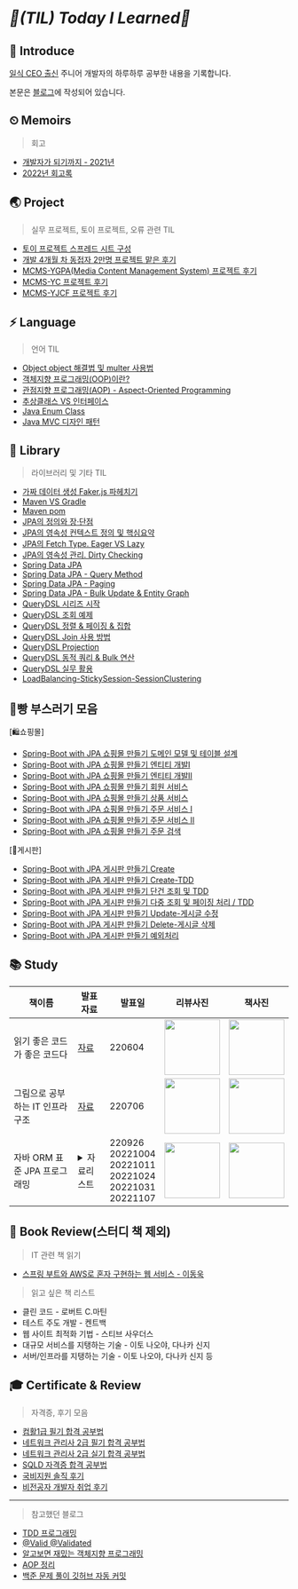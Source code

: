 # _📌(TIL) Today I Learned📌_

## 📣 Introduce
[일식 CEO 출신](https://binco.tistory.com/entry/%EC%9D%BC%EC%8B%9DCEO%EC%B6%9C%EC%8B%A0-%EC%A3%BC%EB%8B%88%EC%96%B4%EA%B0%9C%EB%B0%9C%EC%9E%90-2021%EB%85%84-%ED%9A%8C%EA%B3%A0%EB%A1%9D?category=1019933) 주니어 개발자의 하루하루 공부한 내용을 기록합니다.

 본문은 [블로그](https://binco.tistory.com)에 작성되어 있습니다.
 
## ⏲ Memoirs
> 회고
* [개발자가 되기까지 - 2021년](https://binco.tistory.com/entry/%EC%9D%BC%EC%8B%9DCEO%EC%B6%9C%EC%8B%A0-%EC%A3%BC%EB%8B%88%EC%96%B4%EA%B0%9C%EB%B0%9C%EC%9E%90-2021%EB%85%84-%ED%9A%8C%EA%B3%A0%EB%A1%9D?category=1019933)<br>
* [2022년 회고록](https://binco.tistory.com/entry/%EC%9D%BC%EC%8B%9D-CEO-%EC%B6%9C%EC%8B%A0-%EC%A3%BC%EB%8B%88%EC%96%B4-%EA%B0%9C%EB%B0%9C%EC%9E%90-2022%EB%85%84-%ED%9A%8C%EA%B3%A0%EB%A1%9D?category=1019933)
 
## 🌏 Project
> 실무 프로젝트, 토이 프로젝트, 오류 관련 TIL
* [토이 프로젝트 스프레드 시트 구성](https://docs.google.com/spreadsheets/d/1HDfa2c6yjC1WQRUA2B5nOFZ89rwETPDK0mqIpw1sPE8/edit#gid=0)
* [개발 4개월 차 동접자 2만명 프로젝트 맡은 후기](https://binco.tistory.com/entry/%EC%8B%A0%EC%9E%85%EA%B0%9C%EB%B0%9C%EC%9E%90-%EB%8F%99%EC%8B%9C%EC%A0%91%EC%86%8D%EC%9E%90-2%EB%A7%8C%EB%AA%85-%ED%94%84%EB%A1%9C%EC%A0%9D%ED%8A%B8%EA%B2%BD%ED%97%98)
* [MCMS-YGPA(Media Content Management System) 프로젝트 후기](https://binco.tistory.com/entry/MCSM-%ED%94%84%EB%A1%9C%EC%A0%9D%ED%8A%B8-%ED%9B%84%EA%B8%B0)
* [MCMS-YC 프로젝트 후기](https://binco.tistory.com/entry/MCMS-YC-%ED%94%84%EB%A1%9C%EC%A0%9D%ED%8A%B8-%ED%9B%84%EA%B8%B0)
* [MCMS-YJCF 프로젝트 후기](https://binco.tistory.com/entry/MCMS-YJCF-%ED%94%84%EB%A1%9C%EC%A0%9D%ED%8A%B8%ED%9B%84%EA%B8%B0)

## ⚡ Language
> 언어 TIL
* [Object object 해결법 및 multer 사용법](https://binco.tistory.com/entry/Javascript-Object-object-%ED%95%B4%EA%B2%B0%EB%B2%95)
* [객체지향 프로그래밍(OOP)이란?](https://binco.tistory.com/entry/%EA%B0%9D%EC%B2%B4%EC%A7%80%ED%96%A5-%ED%94%84%EB%A1%9C%EA%B7%B8%EB%9E%98%EB%B0%8D%EC%9D%B4%EB%9E%80-OOP#%EA%B0%9D%EC%B2%B4-%EC%A7%80%ED%96%A5-%ED%94%84%EB%A1%9C%EA%B7%B8%EB%9E%98%EB%B0%8Doop%EC%9D%B4%EB%9E%80?)
* [관점지향 프로그래밍(AOP) - Aspect-Oriented Programming](https://binco.tistory.com/entry/AOPAspect-Oriented-Programming-%ED%8C%8C%ED%97%A4%EC%B9%98%EA%B8%B0)
* [추상클래스 VS 인터페이스](https://binco.tistory.com/entry/Java-%EC%B6%94%EC%83%81%ED%81%B4%EB%9E%98%EC%8A%A4-%EC%9D%B8%ED%84%B0%ED%8E%98%EC%9D%B4%EC%8A%A4)
* [Java Enum Class](https://binco.tistory.com/entry/Java-Enum-%ED%81%B4%EB%9E%98%EC%8A%A4)
* [Java MVC 디자인 패턴](https://binco.tistory.com/entry/Java-MVC%ED%8C%A8%ED%84%B4-%EB%B0%94%EB%A1%9C%EC%95%8C%EA%B8%B0)


## 📒 Library
> 라이브러리 및 기타 TIL
* [가짜 데이터 생성 Faker.js 파헤치기](https://binco.tistory.com/entry/%EA%B0%80%EC%A7%9C%EB%8D%B0%EC%9D%B4%ED%84%B0%EC%83%9D%EC%84%B1-Fakerjs-%ED%8C%8C%ED%97%A4%EC%B9%98%EA%B8%B0)
* [Maven VS Gradle](https://binco.tistory.com/entry/Maven-VS-Gradle)
* [Maven pom](https://binco.tistory.com/entry/Maven-pomxml-%EC%84%A4%EC%A0%95-%EB%9C%AF%EC%96%B4%EB%B3%B4%EA%B8%B0)
* [JPA의 정의와 장·단점](https://binco.tistory.com/entry/JPA%EC%A0%95%EC%9D%98-%EC%9E%A5%C2%B7%EB%8B%A8%EC%A0%90)
* [JPA의 영속성 컨텍스트 정의 및 핵심요약](https://binco.tistory.com/entry/JPA-%EC%98%81%EC%86%8D%EC%84%B1%EC%BB%A8%ED%85%8D%EC%8A%A4%ED%8A%B8-%EC%A0%95%EC%9D%98-%ED%95%B5%EC%8B%AC%EC%9A%94%EC%95%BD)
* [JPA의 Fetch Type. Eager VS Lazy](https://binco.tistory.com/entry/JPA-EagerLoading-VS-LazyLoading)
* [JPA의 영속성 관리. Dirty Checking](https://binco.tistory.com/entry/JPA-%EC%98%81%EC%86%8D%EC%84%B1%EA%B4%80%EB%A6%AC-DirtyCheckingMerge)
* [Spring Data JPA](https://binco.tistory.com/entry/SpringDataJPA-%EA%B8%B0%EC%A1%B4JPA-%EC%B0%A8%EC%9D%B4%EC%A0%90-%EC%82%AC%EC%9A%A9%EB%B2%95?category=1036292)
* [Spring Data JPA - Query Method](https://binco.tistory.com/entry/Spring-Data-JPA-%EC%BF%BC%EB%A6%AC%EB%A9%94%EC%84%9C%EB%93%9C)
* [Spring Data JPA - Paging](https://binco.tistory.com/entry/SpringData-PA-%ED%8E%98%EC%9D%B4%EC%A7%95)
* [Spring Data JPA - Bulk Update & Entity Graph](https://binco.tistory.com/entry/SpringDataJPA-BulkUpdate-EntityGraph)
* [QueryDSL 시리즈 시작](https://binco.tistory.com/entry/QueryDSL-%EC%A0%81%EC%9A%A9-%EC%98%88%EC%A0%9C%EC%8B%9C%EB%A6%AC%EC%A6%88)
* [QueryDSL 조회 예제](https://binco.tistory.com/entry/QueryDSL-%EC%A1%B0%ED%9A%8C-%EC%98%88%EC%A0%9C)
* [QueryDSL 정렬 & 페이징 & 집합](https://binco.tistory.com/entry/QueryDSL-%EC%A0%95%EB%A0%AC%EA%B3%BC-%ED%8E%98%EC%9D%B4%EC%A7%95%EC%B2%98%EB%A6%AC-%EC%A7%91%ED%95%A9)
* [QueryDSL Join 사용 방법](https://binco.tistory.com/entry/QueryDSL-%EC%A1%B0%EC%9D%B8-%EC%82%AC%EC%9A%A9%EB%B0%A9%EB%B2%95)
* [QueryDSL Projection](https://binco.tistory.com/entry/QueryDSL-Projection)
* [QueryDSL 동적 쿼리 & Bulk 연산](https://binco.tistory.com/entry/QueryDSL-%EB%8F%99%EC%A0%81%EC%BF%BC%EB%A6%AC-Bulk%EC%97%B0%EC%82%B0)
* [QueryDSL 실무 활용](https://binco.tistory.com/entry/QueryDSL-%EC%8B%A4%EB%AC%B4%ED%99%9C%EC%9A%A9)
* [LoadBalancing-StickySession-SessionClustering](https://binco.tistory.com/entry/LoadBalancing-StickySession-SessionClustering)




## 🍞빵 부스러기 모음
[🛍쇼핑몰] <br>

* [Spring-Boot with JPA 쇼핑몰 만들기 도메인 모델 및 테이블 설계](https://binco.tistory.com/entry/SpringBoot-JPA-%EC%87%BC%ED%95%91%EB%AA%B0-%EB%8F%84%EB%A9%94%EC%9D%B8%ED%85%8C%EC%9D%B4%EB%B8%94-%EC%84%A4%EA%B3%84)
* [Spring-Boot with JPA 쇼핑몰 만들기 엔티티 개발I](https://binco.tistory.com/entry/SpringBoot-JPA-%EC%87%BC%ED%95%91%EB%AA%B0-%EC%97%94%ED%8B%B0%ED%8B%B0%EA%B0%9C%EB%B0%9C%E2%85%A0)
* [Spring-Boot with JPA 쇼핑몰 만들기 엔티티 개발II](https://binco.tistory.com/entry/SpringBoot-JPA-%EC%87%BC%ED%95%91%EB%AA%B0-%EC%97%94%ED%8B%B0%ED%8B%B0%EA%B0%9C%EB%B0%9C%E2%85%A1)
* [Spring-Boot with JPA 쇼핑몰 만들기 회원 서비스](https://binco.tistory.com/entry/SpringBoot-JPA-%EC%87%BC%ED%95%91%EB%AA%B0-%ED%9A%8C%EC%9B%90%EC%84%9C%EB%B9%84%EC%8A%A4-%EA%B0%9C%EB%B0%9C)
* [Spring-Boot with JPA 쇼핑몰 만들기 상품 서비스](https://binco.tistory.com/entry/SpringBoot-JPA-%EC%87%BC%ED%95%91%EB%AA%B0-%EC%83%81%ED%92%88%EC%84%9C%EB%B9%84%EC%8A%A4-%EA%B0%9C%EB%B0%9C)
* [Spring-Boot with JPA 쇼핑몰 만들기 주문 서비스 I](https://binco.tistory.com/entry/SpringBoot-JPA-%EC%87%BC%ED%95%91%EB%AA%B0-%EC%A3%BC%EB%AC%B8%EC%84%9C%EB%B9%84%EC%8A%A4I)
* [Spring-Boot with JPA 쇼핑몰 만들기 주문 서비스 II](https://binco.tistory.com/entry/SpringBoot-JPA-%EC%87%BC%ED%95%91%EB%AA%B0-%EC%A3%BC%EB%AC%B8%EC%84%9C%EB%B9%84%EC%8A%A4II)
* [Spring-Boot with JPA 쇼핑몰 만들기 주문 검색](https://binco.tistory.com/entry/SpringBoot-JPA-%EC%87%BC%ED%95%91%EB%AA%B0-%EC%A3%BC%EB%AC%B8%EA%B2%80%EC%83%89)

[📝게시판] <br>

* [Spring-Boot with JPA 게시판 만들기 Create](https://binco.tistory.com/entry/SpringBoot-JPA-%EA%B2%8C%EC%8B%9C%ED%8C%90-CRUD-%EA%B5%AC%ED%98%84Create)
* [Spring-Boot with JPA 게시판 만들기 Create-TDD](https://binco.tistory.com/entry/SpringBoot-JPA-%EA%B2%8C%EC%8B%9C%ED%8C%90-CRUD-%EA%B5%AC%ED%98%84Create-TDD)
* [Spring-Boot with JPA 게시판 만들기 단건 조회 및 TDD](https://binco.tistory.com/entry/SpringBoot-JPA-%EA%B2%8C%EC%8B%9C%ED%8C%90-CRUD-%EA%B5%AC%ED%98%84Read)
* [Spring-Boot with JPA 게시판 만들기 다중 조회 및 페이징 처리 / TDD](https://binco.tistory.com/entry/SpringBoot-JPA-%EA%B2%8C%EC%8B%9C%ED%8C%90-CRUD-%EA%B5%AC%ED%98%84%EB%8B%A4%EC%A4%91%EC%A1%B0%ED%9A%8CPagingTDD)
* [Spring-Boot with JPA 게시판 만들기 Update-게시글 수정](https://binco.tistory.com/entry/SpringBoot-JPA-%EA%B2%8C%EC%8B%9C%ED%8C%90-CRUD-%EA%B5%AC%ED%98%84-%EA%B2%8C%EC%8B%9C%EA%B8%80-%EC%88%98%EC%A0%95)
* [Spring-Boot with JPA 게시판 만들기 Delete-게시글 삭제](https://binco.tistory.com/entry/SpringBoot-JPA-%EA%B2%8C%EC%8B%9C%ED%8C%90-CRUD-%EA%B5%AC%ED%98%84Delete-TDD)
* [Spring-Boot with JPA 게시판 만들기 예외처리](https://binco.tistory.com/entry/SpringBoot-JPA-%EA%B2%8C%EC%8B%9C%ED%8C%90-CRUD-%EA%B5%AC%ED%98%84%EC%98%88%EC%99%B8%EC%B2%98%EB%A6%AC)

## 📚 Study
| 책이름                                       | 발표 자료                  | 발표일 | 리뷰사진                        | 책사진 |
| ------------------------------------------- | ------------------------  | ------ | ----------------------------- | ------------------------ |
| 읽기 좋은 코드가 좋은 코드다 | [자료](https://binco.tistory.com/entry/%EC%9D%BD%EA%B8%B0%EC%A2%8B%EC%9D%80%EC%BD%94%EB%93%9C%EA%B0%80-%EC%A2%8B%EC%9D%80%EC%BD%94%EB%93%9C%EB%8B%A4-%EC%B1%85%EB%A6%AC%EB%B7%B0) | 220604 | <img src="https://user-images.githubusercontent.com/77534863/174533041-e32b3422-bab7-470f-9d84-65f0c237c29a.jpg" width="100" height="100"/> | <img src="https://img1.daumcdn.net/thumb/R1280x0/?scode=mtistory2&fname=https%3A%2F%2Fblog.kakaocdn.net%2Fdn%2FcFA8uq%2FbtrFGPS4GKu%2Fjiwaj4QOF0GufofC9M5f01%2Fimg.png" width="100" height="100"/>
| 그림으로 공부하는 IT 인프라 구조 | [자료](https://doosicee.tistory.com/entry/%EA%B7%B8%EB%A6%BC%EC%9C%BC%EB%A1%9C-%EA%B3%B5%EB%B6%80%ED%95%98%EB%8A%94-IT-%EC%9D%B8%ED%94%84%EB%9D%BC-%EA%B5%AC%EC%A1%B0%EC%A0%95%EB%A6%AC?category=1065345)  | 220706 | <img src="https://ifh.cc/g/R8J6XN.jpg" width="100" height="100"/> | <img src="https://blog.kakaocdn.net/dn/bCcUAH/btrFf3bvipV/mMJNgegZWuwVCv4oAW6B80/img.png" width="100" height="100"/> | <img src="https://blog.kakaocdn.net/dn/bCcUAH/btrFf3bvipV/mMJNgegZWuwVCv4oAW6B80/img.png" width="100" height="100"/>
| 자바 ORM 표준 JPA 프로그래밍 | <details><summary> 자료리스트</summary><div markdown="1">* [JPA란?](https://binco.tistory.com/entry/%EC%9E%90%EB%B0%94-ORM-%ED%91%9C%EC%A4%80-JPA-%ED%94%84%EB%A1%9C%EA%B7%B8%EB%9E%98%EB%B0%8D-JPA%EB%9E%80)<br> * [AOP](https://binco.tistory.com/entry/AOPAspect-Oriented-Programming-%ED%8C%8C%ED%97%A4%EC%B9%98%EA%B8%B0?category=1016668)<br> * [Entity 매핑](https://binco.tistory.com/entry/%EC%9E%90%EB%B0%94ORM%ED%91%9C%EC%A4%80-JPA-%ED%94%84%EB%A1%9C%EA%B7%B8%EB%9E%98%EB%B0%8D-%EC%97%94%ED%8B%B0%ED%8B%B0-%EB%A7%A4%ED%95%91)<br> * [연관관계 매핑](https://binco.tistory.com/entry/%EC%9E%90%EB%B0%94ORM%ED%91%9C%EC%A4%80-JPA-%ED%94%84%EB%A1%9C%EA%B7%B8%EB%9E%98%EB%B0%8D-%EC%97%B0%EA%B4%80%EA%B4%80%EA%B3%84-%EB%A7%A4%ED%95%91)<br> * [다양한 연관관계](https://binco.tistory.com/entry/%EC%9E%90%EB%B0%94ORM%ED%91%9C%EC%A4%80JPA%ED%94%84%EB%A1%9C%EA%B7%B8%EB%9E%98%EB%B0%8D-%EB%8B%A4%EC%96%91%ED%95%9C%EC%97%B0%EA%B4%80%EA%B4%80%EA%B3%84)<br> * [고급 매핑](https://binco.tistory.com/entry/%EC%9E%90%EB%B0%94ORM%ED%91%9C%EC%A4%80JPA%ED%94%84%EB%A1%9C%EA%B7%B8%EB%9E%98%EB%B0%8D-%EA%B3%A0%EA%B8%89%EB%A7%A4%ED%95%91)</div></details> | 220926<br>20221004<br>20221011<br>20221024<br>20221031<br>20221107  | <img src="https://user-images.githubusercontent.com/77534863/192191930-47989744-f9e1-49ad-ba6f-47d7fd047671.png" width="100" height="100"/> | <img src="https://user-images.githubusercontent.com/77534863/192174928-55b0a1df-1748-40ef-9a5e-660091f8006f.png" width="100" height="100"/> | |  |






## 📘 Book Review(스터디 책 제외)
> IT 관련 책 읽기
* [스프링 부트와 AWS로 혼자 구현하는 웹 서비스 - 이동욱](https://binco.tistory.com/entry/%ED%96%A5%EB%A1%9C-%EC%8A%A4%ED%94%84%EB%A7%81%EB%B6%80%ED%8A%B8%EC%99%80AWS%EB%A1%9C%ED%98%BC%EC%9E%90%EA%B5%AC%ED%98%84%ED%95%98%EB%8A%94%EC%9B%B9%EC%84%9C%EB%B9%84%EC%8A%A4)

> 읽고 싶은 책 리스트
* 클린 코드 - 로버트 C.마틴 
* 테스트 주도 개발 - 켄트백 
* 웹 사이트 최적화 기법 - 스티브 사우더스
* 대규모 서비스를 지탱하는 기술 - 이토 나오야, 다나카 신지
* 서버/인프라를 지탱하는 기술 - 이토 나오야, 다나카 신지 등


## 🎓 Certificate & Review
> 자격증, 후기 모음
* [컴활1급 필기 합격 공부법](https://binco.tistory.com/entry/%EC%BB%B4%ED%99%9C1%EA%B8%89%ED%95%84%EA%B8%B0-%ED%95%A9%EA%B2%A9-%EB%8B%A8%EA%B8%B0%EA%B0%84%EA%B3%B5%EB%B6%80%EB%B2%95-%ED%9B%84%EA%B8%B0)
* [네트워크 관리사 2급 필기 합격 공부법](https://binco.tistory.com/entry/%EB%84%A4%ED%8A%B8%EC%9B%8C%ED%81%AC%EA%B4%80%EB%A6%AC%EC%82%AC-2%EA%B8%89%ED%95%84%EA%B8%B0-%EB%8B%A8%EA%B8%B0%EA%B0%843%EC%9D%BC-%ED%95%A9%EA%B2%A9%ED%9B%84%EA%B8%B0)
* [네트워크 관리사 2급 실기 합격 공부법](https://binco.tistory.com/entry/%EB%84%A4%ED%8A%B8%EC%9B%8C%ED%81%AC%EA%B4%80%EB%A6%AC%EC%82%AC2%EA%B8%89-%EC%8B%A4%EA%B8%B0-%EB%8B%A8%EA%B8%B0%EA%B0%8435%EC%9D%BC-%ED%95%A9%EA%B2%A9%ED%9B%84%EA%B8%B0)
* [SQLD 자격증 합격 공부법](https://binco.tistory.com/entry/SQLD-%EC%9E%90%EA%B2%A9%EC%A6%9D-%EB%B9%84%EC%A0%84%EA%B3%B5%EC%9E%90-%ED%95%A9%EA%B2%A9-%ED%9B%84%EA%B8%B0)
* [국비지원 솔직 후기](https://binco.tistory.com/entry/JAVA-%EA%B5%AD%EB%B9%84%EC%A7%80%EC%9B%90-%EB%B9%84%EC%A0%84%EA%B3%B5%EC%9E%90-%EC%86%94%EC%A7%81-%ED%9B%84%EA%B8%B0)
* [비전공자 개발자 취업 후기](https://binco.tistory.com/entry/JAVA-%EA%B0%9C%EB%B0%9C%EC%9E%90-%EC%B7%A8%EC%97%85-%EC%A4%80%EB%B9%84-%EA%B5%AD%EB%B9%84%EC%A7%80%EC%9B%90)


***
> 참고했던 블로그
* [TDD 프로그래밍](https://mangkyu.tistory.com/182)
* [@Valid @Validated](https://mangkyu.tistory.com/174?category=761302)
* [알고보면 재밌는 객체지향 프로그래밍](https://evan-moon.github.io/2019/08/24/what-is-object-oriented-programming/)
* [AOP 정리](https://jojoldu.tistory.com/72)
* [백준 문제 풀이 깃허브 자동 커밋](https://velog.io/@flaxinger/%EB%B0%B1%EC%A4%80%ED%97%88%EB%B8%8C-%EC%82%AC%EC%9A%A9-%EB%B0%A9%EB%B2%95)

